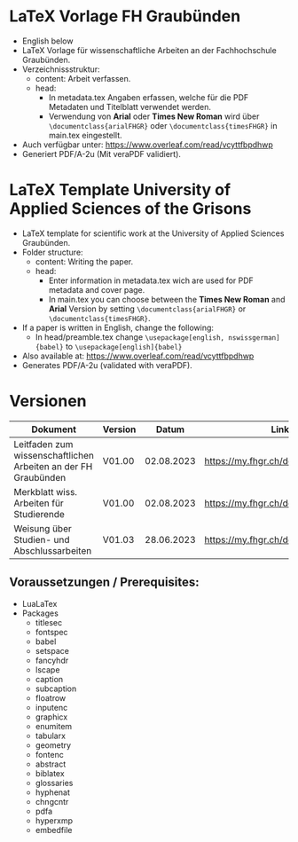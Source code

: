 # LaTeX Vorlage FH Graubünden
- English below
- LaTeX Vorlage für wissenschaftliche Arbeiten an der Fachhochschule Graubünden.
- Verzeichnissstruktur:
    - content: Arbeit verfassen.
    - head:
        - In metadata.tex Angaben erfassen, welche für die PDF Metadaten und Titelblatt verwendet werden.
        - Verwendung von **Arial** oder **Times New Roman** wird über `\documentclass{arialFHGR}` oder `\documentclass{timesFHGR}` in main.tex eingestellt.
- Auch verfügbar unter: https://www.overleaf.com/read/vcyttfbpdhwp 
- Generiert PDF/A-2u (Mit veraPDF validiert).

# LaTeX Template University of Applied Sciences of the Grisons
- LaTeX template for scientific work at the University of Applied Sciences Graubünden.
- Folder structure:
    - content: Writing the paper.
    - head:
        - Enter information in metadata.tex wich are used for PDF metadata and cover page.
        - In main.tex you can choose between the **Times New Roman** and **Arial** Version by setting `\documentclass{arialFHGR}` or `\documentclass{timesFHGR}`.
- If a paper is written in English, change the following:
    - In head/preamble.tex change `\usepackage[english, nswissgerman]{babel}` to `\usepackage[english]{babel}`
- Also available at: https://www.overleaf.com/read/vcyttfbpdhwp 
- Generates PDF/A-2u (validated with veraPDF).

# Versionen

| Dokument                                                       | Version | Datum      | Link                              |
| -------------------------------------------------------------- | ------- | ---------- | --------------------------------- |
| Leitfaden zum wissenschaftlichen Arbeiten an der FH Graubünden | V01.00  | 02.08.2023 | https://my.fhgr.ch/download/18740 |
| Merkblatt wiss. Arbeiten für Studierende                       | V01.00  | 02.08.2023 | https://my.fhgr.ch/download/18742 |
| Weisung über Studien- und Abschlussarbeiten                    | V01.03  | 28.06.2023 | https://my.fhgr.ch/download/17597 |



## Voraussetzungen / Prerequisites:
- LuaLaTex
- Packages
    - titlesec 
    - fontspec
    - babel 
    - setspace 
    - fancyhdr 
    - lscape 
    - caption 
    - subcaption 
    - floatrow 
    - inputenc 
    - graphicx 
    - enumitem
    - tabularx 
    - geometry
    - fontenc
    - abstract
    - biblatex
    - glossaries
    - hyphenat
    - chngcntr
    - pdfa
    - hyperxmp
    - embedfile
